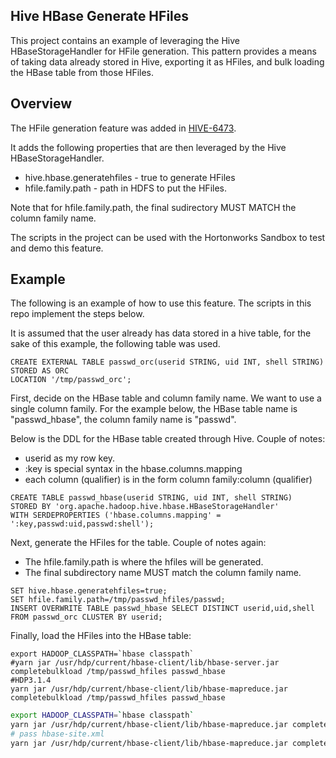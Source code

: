 Hive HBase Generate HFiles
--------------------------

This project contains an example of leveraging the Hive HBaseStorageHandler for HFile generation. This pattern provides a means of taking data already stored in Hive, exporting it as HFiles, and bulk loading the HBase table from those HFiles.

Overview
--------
The HFile generation feature was added in [HIVE-6473](https://issues.apache.org/jira/browse/HIVE-6473).

It adds the following properties that are then leveraged by the Hive HBaseStorageHandler.
* hive.hbase.generatehfiles - true to generate HFiles
* hfile.family.path - path in HDFS to put the HFiles.

Note that for hfile.family.path, the final sudirectory MUST MATCH the column family name.

The scripts in the project can be used with the Hortonworks Sandbox to test and demo this feature.

Example 
--------
The following is an example of how to use this feature. The scripts in this repo implement the steps below.

It is assumed that the user already has data stored in a hive table, for the sake of this example, the following table was used.

```
CREATE EXTERNAL TABLE passwd_orc(userid STRING, uid INT, shell STRING)
STORED AS ORC
LOCATION '/tmp/passwd_orc';
```

First, decide on the HBase table and column family name. We want to use a single column family. For the example below, the HBase table name is "passwd_hbase", the column family name is "passwd".

Below is the DDL for the HBase table created through Hive. Couple of notes:
* userid as my row key.
* :key is special syntax in the hbase.columns.mapping
* each column (qualifier) is in the form column family:column (qualifier)

```
CREATE TABLE passwd_hbase(userid STRING, uid INT, shell STRING)
STORED BY 'org.apache.hadoop.hive.hbase.HBaseStorageHandler'
WITH SERDEPROPERTIES ('hbase.columns.mapping' = ':key,passwd:uid,passwd:shell');
```

Next, generate the HFiles for the table. Couple of notes again:
* The hfile.family.path is where the hfiles will be generated.
* The final subdirectory name MUST match the column family name.

```
SET hive.hbase.generatehfiles=true;
SET hfile.family.path=/tmp/passwd_hfiles/passwd;
INSERT OVERWRITE TABLE passwd_hbase SELECT DISTINCT userid,uid,shell FROM passwd_orc CLUSTER BY userid;
```

Finally, load the HFiles into the HBase table:

```
export HADOOP_CLASSPATH=`hbase classpath`
#yarn jar /usr/hdp/current/hbase-client/lib/hbase-server.jar completebulkload /tmp/passwd_hfiles passwd_hbase
#HDP3.1.4
yarn jar /usr/hdp/current/hbase-client/lib/hbase-mapreduce.jar completebulkload /tmp/passwd_hfiles passwd_hbase
```

```bash
export HADOOP_CLASSPATH=`hbase classpath`
yarn jar /usr/hdp/current/hbase-client/lib/hbase-mapreduce.jar completebulkload $HFILE_HDFS_INPUT_DIR $HBASE_TABLE_NAME
# pass hbase-site.xml
yarn jar /usr/hdp/current/hbase-client/lib/hbase-mapreduce.jar completebulkload -Dhbase.config=/etc/hbase/conf/hbase-site.xml $HFILE_HDFS_INPUT_DIR $HBASE_TABLE_NAME
```
